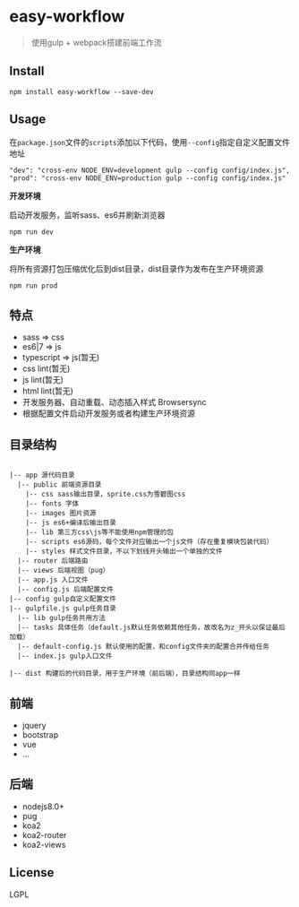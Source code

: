 <!--
 * @Description: In User Settings Edit
 * @Author: your name
 * @Date: 2019-08-30 16:03:24
 * @LastEditTime: 2019-09-18 10:49:44
 * @LastEditors: Please set LastEditors
 -->
 
# easy-workflow
> 使用gulp + webpack搭建前端工作流

## Install
```
npm install easy-workflow --save-dev
```

## Usage

在`package.json`文件的`scripts`添加以下代码，使用`--config`指定自定义配置文件地址
```
"dev": "cross-env NODE_ENV=development gulp --config config/index.js",
"prod": "cross-env NODE_ENV=production gulp --config config/index.js"
```

**开发环境**

<!-- 启动后端服务
```
cd app & npm run dev
``` -->

启动开发服务，监听sass、es6并刷新浏览器

```
npm run dev
```

**生产环境**

将所有资源打包压缩优化后到dist目录，dist目录作为发布在生产环境资源
```
npm run prod
```

## 特点

- sass => css
- es6|7 => js
- typescript => js(暂无)
- css lint(暂无)
- js lint(暂无)
- html lint(暂无)
- 开发服务器、自动重载、动态插入样式 Browsersync
- 根据配置文件启动开发服务或者构建生产环境资源

## 目录结构
```

|-- app 源代码目录
  |-- public 前端资源目录
    |-- css sass输出目录，sprite.css为雪碧图css
    |-- fonts 字体
    |-- images 图片资源
    |-- js es6+编译后输出目录
    |-- lib 第三方css\js等不能使用npm管理的包
    |-- scripts es6源码，每个文件对应输出一个js文件（存在重复模块包装代码）
    |-- styles 样式文件目录，不以下划线开头输出一个单独的文件
  |-- router 后端路由
  |-- views 后端视图（pug）
  |-- app.js 入口文件
  |-- config.js 后端配置文件
|-- config gulp自定义配置文件
|-- gulpfile.js gulp任务目录
  |-- lib gulp任务共用方法
  |-- tasks 具体任务（default.js默认任务依赖其他任务，故改名为z_开头以保证最后加载）
  |-- default-config.js 默认使用的配置，和config文件夹的配置合并传给任务
  |-- index.js gulp入口文件

|-- dist 构建后的代码目录，用于生产环境（前后端），目录结构同app一样
```

## 前端
- jquery
- bootstrap
- vue
- ...

## 后端

- nodejs8.0+
- pug
- koa2
- koa2-router
- koa2-views

## License
LGPL